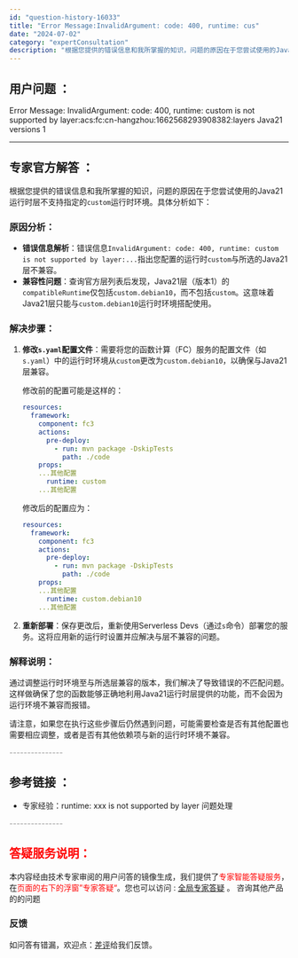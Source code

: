 ```yaml
---
id: "question-history-16033"
title: "Error Message:InvalidArgument: code: 400, runtime: cus"
date: "2024-07-02"
category: "expertConsultation"
description: "根据您提供的错误信息和我所掌握的知识，问题的原因在于您尝试使用的Java21运行时层不支持指定的`custom`运行时环境。具体分析如下：### 原因分析：- **错误信息解析**：错误信息`InvalidArgument: code: 400, runtime: custom is not sup"
---
```


## 用户问题 ： 
 Error Message:
InvalidArgument: code: 400, runtime: custom is not supported by layer:acs:fc:cn-hangzhou:1662568293908382:layers Java21 versions 1  

---------------
## 专家官方解答 ：

根据您提供的错误信息和我所掌握的知识，问题的原因在于您尝试使用的Java21运行时层不支持指定的`custom`运行时环境。具体分析如下：

### 原因分析：
- **错误信息解析**：错误信息`InvalidArgument: code: 400, runtime: custom is not supported by layer:...`指出您配置的运行时`custom`与所选的Java21层不兼容。
- **兼容性问题**：查询官方层列表后发现，Java21层（版本1）的`compatibleRuntime`仅包括`custom.debian10`，而不包括`custom`。这意味着Java21层只能与`custom.debian10`运行时环境搭配使用。

### 解决步骤：
1. **修改`s.yaml`配置文件**：需要将您的函数计算（FC）服务的配置文件（如`s.yaml`）中的运行时环境从`custom`更改为`custom.debian10`，以确保与Java21层兼容。
   
   修改前的配置可能是这样的：
   ```yaml
   resources:
     framework:
       component: fc3
       actions:
         pre-deploy:
           - run: mvn package -DskipTests
             path: ./code
       props:
       ...其他配置
         runtime: custom
       ...其他配置
   ```

   修改后的配置应为：
   ```yaml
   resources:
     framework:
       component: fc3
       actions:
         pre-deploy:
           - run: mvn package -DskipTests
             path: ./code
       props:
       ...其他配置
         runtime: custom.debian10
       ...其他配置
   ```

2. **重新部署**：保存更改后，重新使用Serverless Devs（通过`s`命令）部署您的服务。这将应用新的运行时设置并应解决与层不兼容的问题。

### 解释说明：
通过调整运行时环境至与所选层兼容的版本，我们解决了导致错误的不匹配问题。这样做确保了您的函数能够正确地利用Java21运行时层提供的功能，而不会因为运行环境不兼容而报错。

请注意，如果您在执行这些步骤后仍然遇到问题，可能需要检查是否有其他配置也需要相应调整，或者是否有其他依赖项与新的运行时环境不兼容。


<font color="#949494">---------------</font> 


## 参考链接 ：

* 专家经验：runtime: xxx is not supported by layer 问题处理 


 <font color="#949494">---------------</font> 
 


## <font color="#FF0000">答疑服务说明：</font> 

本内容经由技术专家审阅的用户问答的镜像生成，我们提供了<font color="#FF0000">专家智能答疑服务</font>，在<font color="#FF0000">页面的右下的浮窗”专家答疑“</font>。您也可以访问 : [全局专家答疑](https://answer.opensource.alibaba.com/docs/intro) 。 咨询其他产品的的问题

### 反馈
如问答有错漏，欢迎点：[差评](https://ai.nacos.io/user/feedbackByEnhancerGradePOJOID?enhancerGradePOJOId=16034)给我们反馈。
